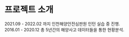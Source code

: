 # 프로젝트 소개

2021.09 - 2022.02 까지 인천해양안전심판원 인턴 실습 중 진행.\
2016.01 - 2020.12 총 5년간의 해양사고 데이터들을 통한 현황분석.
